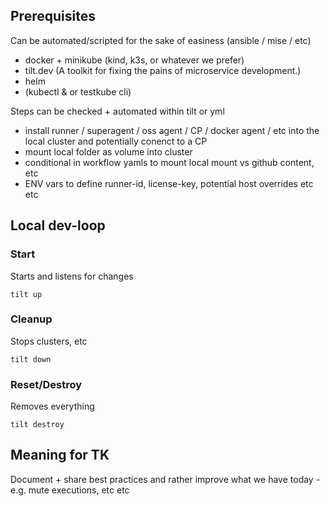 ## Prerequisites

Can be automated/scripted for the sake of easiness (ansible / mise / etc)

* docker + minikube (kind, k3s, or whatever we prefer)
* tilt.dev (A toolkit for fixing the pains of microservice development.)
* helm
* (kubectl & or testkube cli)

Steps can be checked + automated within tilt or yml

* install runner / superagent / oss agent / CP / docker agent / etc into the local cluster and potentially conenct to a CP
* mount local folder as volume into cluster
* conditional in workflow yamls to mount local mount vs github content, etc
* ENV vars to define runner-id, license-key, potential host overrides etc etc

## Local dev-loop

### Start
Starts and listens for changes

`tilt up`

### Cleanup
Stops clusters, etc

`tilt down`

### Reset/Destroy
Removes everything

`tilt destroy`


## Meaning for TK

Document + share best practices and rather improve what we have today - e.g. mute executions, etc etc
